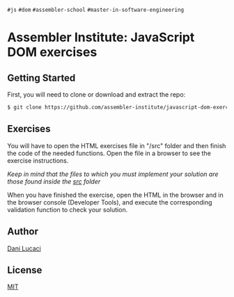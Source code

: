 `#js` `#dom` `#assembler-school` `#master-in-software-engineering`

# Assembler Institute: JavaScript DOM exercises

## Getting Started

First, you will need to clone or download and extract the repo:

```bash
$ git clone https://github.com/assembler-institute/javascript-dom-exercises.git
```

## Exercises

You will have to open the HTML exercises file in "/src" folder and then finish the code of the needed functions. Open the file in a browser to see the exercise instructions.

_Keep in mind that the files to which you must implement your solution are those found inside the [src](./src) folder_

When you have finished the exercise, open the HTML in the browser and in the browser console (Developer Tools), and execute the corresponding validation function to check your solution.

## Author <!-- omit in toc -->

[Dani Lucaci](https://github.com/danilucaci)

## License <!-- omit in toc -->

[MIT](https://choosealicense.com/licenses/mit/)
